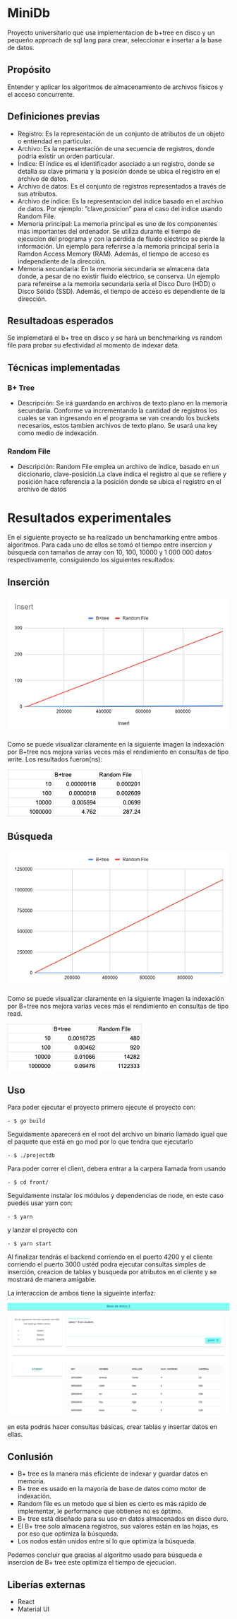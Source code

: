 # MiniDb

Proyecto universitario que usa implementacion de b+tree en disco y un pequeño approach de sql lang para crear, seleccionar e insertar a la base de datos.
## Propósito
   Entender y aplicar los algoritmos de almacenamiento de archivos físicos y el acceso concurrente.

## Definiciones previas
- Registro: Es la representación de un conjunto de atributos de un objeto o entiendad en particular.
- Archivo: Es la representación de una secuencia de registros, donde podría existir un orden particular.
- Índice: El índice es el identificador asociado a un registro, donde se detalla su clave primaria y la posición donde se ubica el registro en el archivo de datos.
- Archivo de datos: Es el conjunto de registros representados a través de sus atributos. 
- Archivo de  índice: Es la representacíon del  índice basado en el archivo de datos. Por ejemplo: ”clave,posicion” para el caso del índice usando Random File.
- Memoria principal: La memoria principal es uno de los componentes más importantes del ordenador. Se utiliza durante el tiempo de ejecucíon del programa y con la pérdida de fluido eléctrico se pierde la información. Un ejemplo para referirse a la memoria principal sería la Ramdon Access Memory (RAM). Además, el tiempo de acceso es independiente de la dirección.
- Memoria secundaria: En la memoria secundaria se almacena data donde, a pesar de no existir fluido eléctrico, se conserva. Un ejemplo para refereirse a la memoria secundaria sería el Disco Duro (HDD) o Disco Sólido (SSD). Además, el tiempo de acceso es dependiente de la dirección.

## Resultadoas esperados
Se implemetará el b+ tree en disco y se hará un benchmarking vs random file para probar su efectividad al momento de indexar data. 

## Técnicas implementadas

### B+ Tree
 - Descripción: Se irá guardando en archivos de texto plano en la memoria secundaria. Conforme va incrementando la cantidad de registros los cuales se van ingresando en el programa se van creando los buckets necesarios, estos tambien archivos de texto plano. Se usará una key como medio de indexación.
 
### Random File
 - Descripción: Random File emplea un archivo de índice, basado en un diccionario, clave-posición.La clave indica el registro al que se refiere y posición hace referencia a la posición donde se ubica el registro en el archivo de datos
 
# Resultados experimentales

En el siguiente proyecto se ha realizado un benchamarking entre ambos algoritmos. Para cada uno de ellos se tomó el tiempo entre insercion y búsqueda con tamaños de array con 10, 100, 10000 y 1 000 000 datos respectivamente, consiguiendo los siguientes resultados:

## Inserción

 ![Inserción](public/insert.png)
 
 Como se puede visualizar claramente en la siguiente imagen la indexación por B+tree nos mejora varias veces más el rendimiento en consultas de tipo write.
 Los resultados fueron(ns):
  
 ![Inserción en Ns](public/tableI.png)
 
 ## Búsqueda
 
 ![Búsqueda](public/chart.png)
 
  Como se puede visualizar claramente en la siguiente imagen la indexación por B+tree nos mejora varias veces más el rendimiento en consultas de tipo read.
   
 ![Búsqueda en Ns](public/tablaD.png)
 
 ## Uso
 
 Para poder ejecutar el proyecto primero ejecute el proyecto con:

    - $ go build
    
 Seguidamente aparecerá en el root del archivo un binario llamado igual que el paquete que está en go mod por lo que tendra que ejecutarlo
 
    - $ ./projectdb
   
 Para poder correr el client, debera entrar a la carpera llamada from usando

    - $ cd front/
    
 Seguidamente instalar los módulos y dependencias de node, en este caso puedes usar yarn con:

    - $ yarn
 
 y lanzar el proyecto con
 
    - $ yarn start
    
 Al finalizar tendrás el backend corriendo en el puerto 4200 y el cliente corriendo el puerto 3000
 ustéd podra ejecutar consultas simples de inserción, creacion de tablas y busqueda por atributos en el cliente y se mostrará de manera amigable.
 
La interaccion de ambos tiene la sigueinte interfaz:

 ![client](public/client.png)
 
 en esta podrás hacer consultas básicas, crear tablas y insertar datos en ellas.
 

## Conlusión

  - B+ tree es la manera más eficiente de indexar y guardar datos en memoria.
  - B+ tree es usado en la mayoría de base de datos como motor de indexación.
  - Random file es un metodo que si bien es cierto es más rápido de implementar, le performance que obtienes no es óptimo.
  - B+ tree está diseñado para su uso en datos almacenados en disco duro.
  - El B+ tree solo almacena registros, sus valores están en las hojas, es por eso que optimiza la búsqueda.
  - Los nodos están unidos entre sí lo que optimiza la búsqueda.

Podemos concluir que gracias al algoritmo usado para búsqueda e insercion de B+ tree este optimiza el tiempo de ejecucion. 


## Liberías externas

  - React
  - Material UI





 




